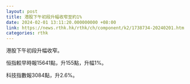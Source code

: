 ```yaml
---
layout: post
title: 港股下午初段升幅收窄至約1%
date: 2024-02-01 13:11:20.000000000 +08:00
link: https://news.rthk.hk/rthk/ch/component/k2/1738734-20240201.htm
categories: rthk
---
```


港股下午初段升幅收窄。

恒指較早時報15641點，升155點，升幅1%。

科技指數報3084點，升2.6%。
